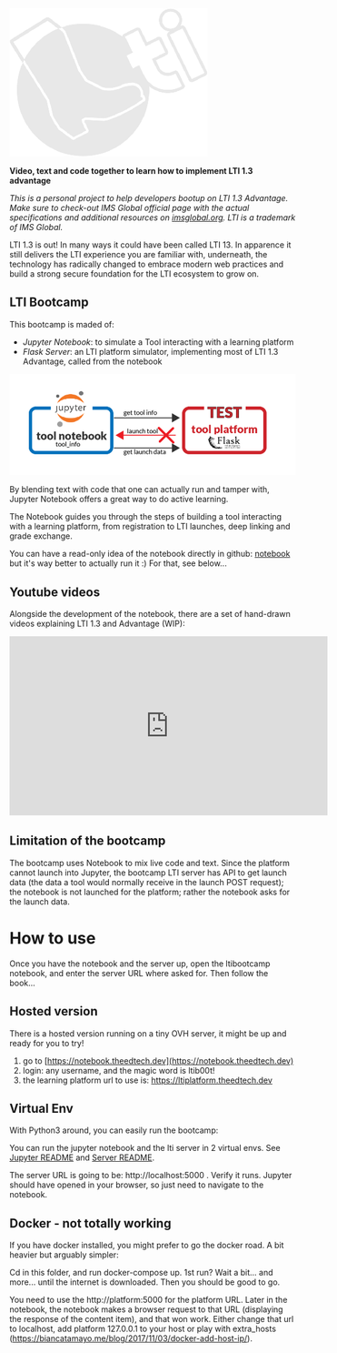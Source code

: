 <img src="bootcamp_transparent_midnight.png">

**Video, text and code together to learn how to implement LTI 1.3 advantage**

*This is a personal project to help developers bootup on LTI 1.3 Advantage.
Make sure to check-out IMS Global official page with the actual
specifications and additional resources on [imsglobal.org](https://www.imsglobal.org/activity/learning-tools-interoperability).
LTI is a trademark of IMS Global.*

LTI 1.3 is out! In many ways it could have been called LTI 13. In apparence it
still delivers the LTI experience you are familiar with, underneath, the technology
has radically changed to embrace modern web practices and build a strong secure
foundation for the LTI ecosystem to grow on. 

## LTI Bootcamp

This bootcamp is maded of:

- *Jupyter Notebook*: to simulate a Tool interacting with a learning platform
- *Flask Server*: an LTI platform simulator, implementing most of LTI 1.3 Advantage, called from the notebook

<img src="bootcamp_arch.png">

By blending text with code that one
can actually run and tamper with, Jupyter Notebook offers a great way to do active
learning.

The Notebook guides you through the steps of building a tool interacting with
a learning platform, from registration to LTI launches, deep linking and
grade exchange.

You can have a read-only idea of the notebook directly in github: [notebook](https://github.com/claudevervoort/ltibootcamp/blob/master/jupyter/notebooks/LTIBootCamp.ipynb) but it's way better to actually run it :) For that, see below...

## Youtube videos

Alongside the development of the notebook, there are a set of hand-drawn videos explaining LTI 1.3 and Advantage (WIP):

<iframe width="560" height="315" src="https://www.youtube.com/embed/f_6pWiQpg5s" frameborder="0" allow="accelerometer; encrypted-media; gyroscope; picture-in-picture" allowfullscreen></iframe>


## Limitation of the bootcamp

The bootcamp uses Notebook to mix live code and text. Since the platform cannot launch into Jupyter, the bootcamp LTI server has API to get launch data (the data a tool would normally receive in the launch POST request); the notebook is not launched for the platform; rather the notebook asks for the launch data.

# How to use

Once you have the notebook and the server up, open the ltibootcamp notebook, and enter the server URL where asked for. Then follow the book...

## Hosted version

There is a hosted version running on a tiny OVH server, it might be up and ready for you to try!

1. go to [https://notebook.theedtech.dev](https://notebook.theedtech.dev)
2. login: any username, and the magic word is ltib00t!
3. the learning platform url to use is: https://ltiplatform.theedtech.dev

## Virtual Env

With Python3 around, you can easily run the bootcamp:

You can run the jupyter notebook and the lti server in 2 virtual envs.
See [Jupyter README](jupyter/README.md) and [Server README](server/README.md).

The server URL is going to be: http://localhost:5000 . Verify it runs. Jupyter should have opened in your browser, so just need to navigate to the notebook.

## Docker - not totally working

If you have docker installed, you might prefer to go the docker road. A bit heavier but arguably simpler:

Cd in this folder, and run docker-compose up. 1st run? Wait a bit... and more... until the internet is downloaded. Then you should be good to go.

You need to use the http://platform:5000 for the platform URL. Later in the notebook, the notebook makes a browser request to that URL (displaying the response of the content item), and that won work. Either change that url to localhost, add platform 127.0.0.1 to your host or play with extra_hosts (https://biancatamayo.me/blog/2017/11/03/docker-add-host-ip/).
